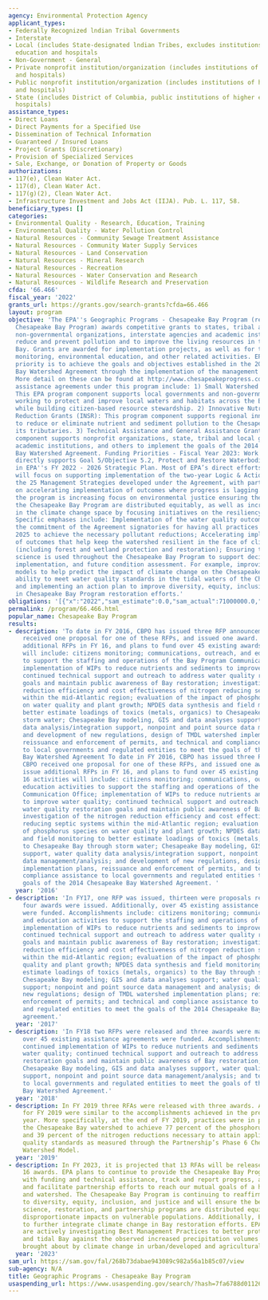 ```yaml
---
agency: Environmental Protection Agency
applicant_types:
- Federally Recognized lndian Tribal Governments
- Interstate
- Local (includes State-designated lndian Tribes, excludes institutions of higher
  education and hospitals
- Non-Government - General
- Private nonprofit institution/organization (includes institutions of higher education
  and hospitals)
- Public nonprofit institution/organization (includes institutions of higher education
  and hospitals)
- State (includes District of Columbia, public institutions of higher education and
  hospitals)
assistance_types:
- Direct Loans
- Direct Payments for a Specified Use
- Dissemination of Technical Information
- Guaranteed / Insured Loans
- Project Grants (Discretionary)
- Provision of Specialized Services
- Sale, Exchange, or Donation of Property or Goods
authorizations:
- 117(e), Clean Water Act.
- 117(d), Clean Water Act.
- 117(g)(2), Clean Water Act.
- Infrastructure Investment and Jobs Act (IIJA). Pub. L. 117, 58.
beneficiary_types: []
categories:
- Environmental Quality - Research, Education, Training
- Environmental Quality - Water Pollution Control
- Natural Resources - Community Sewage Treatment Assistance
- Natural Resources - Community Water Supply Services
- Natural Resources - Land Conservation
- Natural Resources - Mineral Research
- Natural Resources - Recreation
- Natural Resources - Water Conservation and Research
- Natural Resources - Wildlife Research and Preservation
cfda: '66.466'
fiscal_year: '2022'
grants_url: https://grants.gov/search-grants?cfda=66.466
layout: program
objective: 'The EPA''s Geographic Programs - Chesapeake Bay Program (referred to as
  Chesapeake Bay Program) awards competitive grants to states, tribal and local governments,
  non-governmental organizations, interstate agencies and academic institutions to
  reduce and prevent pollution and to improve the living resources in the Chesapeake
  Bay. Grants are awarded for implementation projects, as well as for technical assistance,
  monitoring, environmental education, and other related activities. EPA''s funding
  priority is to achieve the goals and objectives established in the 2014 Chesapeake
  Bay Watershed Agreement through the implementation of the management strategies.
  More detail on these can be found at http://www.chesapeakeprogress.com. The competitive
  assistance agreements under this program include: 1) Small Watershed Grants (SWG):
  This EPA program component supports local governments and non-governmental organizations
  working to protect and improve local waters and habitats across the Bay watershed
  while building citizen-based resource stewardship. 2) Innovative Nutrient and Sediment
  Reduction Grants (INSR): This program component supports regional innovative solutions
  to reduce or eliminate nutrient and sediment pollution to the Chesapeake Bay and
  its tributaries. 3) Technical Assistance and General Assistance Grants: This program
  component supports nonprofit organizations, state, tribal and local governments,
  academic institutions, and others to implement the goals of the 2014 Chesapeake
  Bay Watershed Agreement. Funding Priorities - Fiscal Year 2023: Work in this program
  directly supports Goal 5/Objective 5.2, Protect and Restore Waterbodies and Watersheds
  in EPA''s FY 2022 - 2026 Strategic Plan. Most of EPA’s direct efforts for FY 2023
  will focus on supporting implementation of the two-year Logic & Action Plans for
  the 25 Management Strategies developed under the Agreement, with particular focus
  on accelerating implementation of outcomes where progress is lagging. In addition,
  the program is increasing focus on environmental justice ensuring the benefits of
  the Chesapeake Bay Program are distributed equitably, as well as increasing efforts
  in the climate change space by focusing initiatives on the resiliency of the watershed.
  Specific emphases include: Implementation of the water quality outcomes that describe
  the commitment of the Agreement signatories for having all practices in place by
  2025 to achieve the necessary pollutant reductions; Accelerating implementation
  of outcomes that help keep the watershed resilient in the face of climate change
  (including forest and wetland protection and restoration); Ensuring the most up-to-date
  science is used throughout the Chesapeake Bay Program to support decision-making,
  implementation, and future condition assessment. For example, improving computer
  models to help predict the impact of climate change on the Chesapeake Bay Program’s
  ability to meet water quality standards in the tidal waters of the Chesapeake Bay;
  and implementing an action plan to improve diversity, equity, inclusion, and justice
  in Chesapeake Bay Program restoration efforts.'
obligations: '[{"x":"2022","sam_estimate":0.0,"sam_actual":71000000.0,"usa_spending_actual":76210418.0},{"x":"2023","sam_estimate":64000000.0,"sam_actual":0.0,"usa_spending_actual":24578602.0},{"x":"2024","sam_estimate":64000000.0,"sam_actual":0.0,"usa_spending_actual":104223417.0}]'
permalink: /program/66.466.html
popular_name: Chesapeake Bay Program
results:
- description: 'To date in FY 2016, CBPO has issued three RFP announcements. CBPO
    received one proposal for one of these RFPs, and issued one award. CBPO may issue
    additional RFPs in FY 16, and plans to fund over 45 existing awards. FY 16 activities
    will include: citizens monitoring; communications, outreach, and education activities
    to support the staffing and operations of the Bay Program Communication Office;
    implementation of WIPs to reduce nutrients and sediments to improve water quality;
    continued technical support and outreach to address water quality restoration
    goals and maintain public awareness of Bay restoration; investigation of the nitrogen
    reduction efficiency and cost effectiveness of nitrogen reducing septic systems
    within the mid-Atlantic region; evaluation of the impact of phosphorus species
    on water quality and plant growth; NPDES data synthesis and field monitoring to
    better estimate loadings of toxics (metals, organics) to Chesapeake Bay through
    storm water; Chesapeake Bay modeling, GIS and data analyses support, water quality
    data analysis/integration support, nonpoint and point source data management/analysis;
    and development of new regulations, design of TMDL watershed implementation plans,
    reissuance and enforcement of permits, and technical and compliance assistance
    to local governments and regulated entities to meet the goals of the 2014 Chesapeake
    Bay Watershed Agreement To date in FY 2016, CBPO has issued three RFP announcements.
    CBPO received one proposal for one of these RFPs, and issued one award. CBPO may
    issue additional RFPs in FY 16, and plans to fund over 45 existing awards. FY
    16 activities will include: citizens monitoring; communications, outreach, and
    education activities to support the staffing and operations of the Bay Program
    Communication Office; implementation of WIPs to reduce nutrients and sediments
    to improve water quality; continued technical support and outreach to address
    water quality restoration goals and maintain public awareness of Bay restoration;
    investigation of the nitrogen reduction efficiency and cost effectiveness of nitrogen
    reducing septic systems within the mid-Atlantic region; evaluation of the impact
    of phosphorus species on water quality and plant growth; NPDES data synthesis
    and field monitoring to better estimate loadings of toxics (metals, organics)
    to Chesapeake Bay through storm water; Chesapeake Bay modeling, GIS and data analyses
    support, water quality data analysis/integration support, nonpoint and point source
    data management/analysis; and development of new regulations, design of TMDL watershed
    implementation plans, reissuance and enforcement of permits, and technical and
    compliance assistance to local governments and regulated entities to meet the
    goals of the 2014 Chesapeake Bay Watershed Agreement. '
  year: '2016'
- description: 'In FY17, one RFP was issued, thirteen were proposals received, and
    four awards were issued. Additionally, over 45 existing assistance agreements
    were funded. Accomplishments include: citizens monitoring; communications, outreach
    and education activities to support the staffing and operations of the Bay Program;
    implementation of WIPs to reduce nutrients and sediments to improve water quality;
    continued technical support and outreach to address water quality restoration
    goals and maintain public awareness of Bay restoration; investigation of the nitrogen
    reduction efficiency and cost effectiveness of nitrogen reduction septic systems
    within the mid-Atlantic region; evaluation of the impact of phosphorus on water
    quality and plant growth; NPDES data synthesis and field monitoring to better
    estimate loadings of toxics (metals, organics) to the Bay through stormwater;
    Chesapeake Bay modeling; GIS and data analyses support; water quality data analysis/integration
    support; nonpoint and point source data management and analysis; development of
    new regulations; design of TMDL watershed implementation plans; reissuance and
    enforcement of permits; and technical and compliance assistance to local governments
    and regulated entities to meet the goals of the 2014 Chesapeake Bay Watershed
    agreement.'
  year: '2017'
- description: 'In FY18 two RFPs were released and three awards were made. Additionally,
    over 45 existing assistance agreements were funded. Accomplishments for FY18 included:
    continued implementation of WIPs to reduce nutrients and sediments to improve
    water quality; continued technical support and outreach to address water quality
    restoration goals and maintain public awareness of Bay restoration; citizens monitoring;
    Chesapeake Bay modeling, GIS and data analyses support, water quality data analysis/integration
    support, nonpoint and point source data management/analysis; and technical assistance
    to local governments and regulated entities to meet the goals of the 2014 Chesapeake
    Bay Watershed Agreement.'
  year: '2018'
- description: In FY 2019 three RFAs were released with three awards. Accomplishments
    for FY 2019 were similar to the accomplishments achieved in the previous fiscal
    year. More specifically, at the end of FY 2019, practices were in place throughout
    the Chesapeake Bay watershed to achieve 77 percent of the phosphorus reductions
    and 39 percent of the nitrogen reductions necessary to attain applicable water
    quality standards as measured through the Partnership’s Phase 6 Chesapeake Bay
    Watershed Model.
  year: '2019'
- description: In FY 2023, it is projected that 13 RFAs will be released for up to
    16 awards. EPA plans to continue to provide the Chesapeake Bay Program partnership
    with funding and technical assistance, track and report progress, and coordinate
    and facilitate partnership efforts to reach our mutual goals of a healthy Bay
    and watershed. The Chesapeake Bay Program is continuing to reaffirm its commitment
    to diversity, equity, inclusion, and justice and will ensure the benefits of our
    science, restoration, and partnership programs are distributed equitably without
    disproportionate impacts on vulnerable populations. Additionally, EPA will work
    to further integrate climate change in Bay restoration efforts. EPA and the partnership
    are actively investigating Best Management Practices to better protect the watershed
    and tidal Bay against the observed increased precipitation volumes and intensity
    brought about by climate change in urban/developed and agricultural regions.
  year: '2023'
sam_url: https://sam.gov/fal/268b73dabae943089c982a56a1b85c07/view
sub-agency: N/A
title: Geographic Programs - Chesapeake Bay Program
usaspending_url: https://www.usaspending.gov/search/?hash=7fa6788d0112633a2741d0d85e1b194d
---
```

